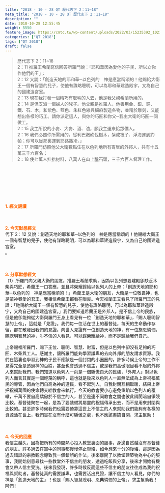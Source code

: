 ```yaml
---
title: "2018 - 10 - 28 QT 歷代志下 2：11~18"
meta_title: "2018 - 10 - 28 QT 歷代志下 2：11~18"
description: ""
date: 2018-10-28 12:55:45
weight: 5550
feature_image: https://cmtc.tw/wp-content/uploads/2022/03/15235392_10211799862337740_180693556567566654_o-1.webp
categories: ["QT 2018"]
tags: ["QT 2018"]
draft: false
---
```


<blockquote>歷代志下 2：11~18<br />
2：11 推羅王希蘭寫信回答所羅門說：「耶和華因為愛他的子民，所以立你作他們的王」；<br />
2：12 又說：「創造天地的耶和華─以色列的　神是應當稱頌的！他賜給大衛王一個有智慧的兒子，使他有謀略聰明，可以為耶和華建造殿宇，又為自己的國建造宮室。<br />
2：13 現在我打發一個精巧有聰明的人去，他是我父親希蘭所用的，<br />
2：14 是但支派一個婦人的兒子。他父親是推羅人，他善用金、銀、銅、鐵、石、木，和紫色、藍色、朱紅色線與細麻製造各物，並精於雕刻，又能想出各樣的巧工。請你派定這人，與你的巧匠和你父─我主大衛的巧匠一同做工。<br />
2：15 我主所說的小麥、大麥、酒、油，願我主運來給眾僕人。<br />
2：16 我們必照你所需用的，從利巴嫩砍伐樹木，紮成筏子，浮海運到約帕；你可以從那裏運到耶路撒冷。」<br />
2：17 所羅門仿照他父大衛數點住在以色列地所有寄居的外邦人，共有十五萬三千六百名；<br />
2：18 使七萬人扛抬材料，八萬人在山上鑿石頭，三千六百人督理工作。</blockquote><br />
&nbsp;<br />
<br />
&nbsp;<br />
<br />
&nbsp;<br />
<br />
<span style="color: #ff6600;"><strong>1. </strong><strong>經文誦讀</strong></span><br />
<br />
<span style="color: #ff6600;"><strong> </strong></span><br />
<br />
<span style="color: #ff6600;"><strong>2. 今天默想</strong><strong>經文<br />
</strong></span>代下 2：12 又說：創造天地的耶和華─以色列的　神是應當稱頌的！他賜給大衛王一個有智慧的兒子，使他有謀略聰明，可以為耶和華建造殿宇，又為自己的國建造宮室。<br />
。<br />
<br />
&nbsp;<br />
<br />
<span style="color: #ff6600;"><strong>3. 分享默想經文<br />
</strong></span>（1）所羅門向父親大衛的朋友，推羅王希蘭求助，因為以色列想要建殿卻缺乏木柴與巧匠，希蘭王一口答應，並且將榮耀歸給以色列人的上帝：「創造天地的耶和華─以色列的　神是應當稱頌的！」希蘭王是大衛的朋友，大衛是一位敬畏神，也是蒙神眷愛的君王，我相信希蘭王都看在眼裏。今天推蘭王又看見了所羅門王的見證：「祂賜給大衛王一個有智慧的兒子，使他有謀略聰明，可以為耶和華建造殿宇，又為自己的國建造宮室。」我們要知道希蘭王是外邦人，是不信上帝的民族，但是他卻能夠從大衛與羅門王身上看見有一位「創造天地的耶和華」，「賜人聰明智慧的上帝」，這就是「見證」。我們每一位活在世上的基督徒，每天的生命動作存留，都在散發出我們的見證，向世人見證有一位創造天地的神，有一位施恩憐憫，賜聰明智慧的神，叫不信的人看見，可以歸榮耀給神，而不是歸給我們自己。<br />
<br />
上帝賜福所羅門，賜下王位、聰明、智慧、財富，但是以色列中卻沒有足夠的巧匠、木柴與工人。感謝主，讓所羅門能夠學習謙卑的去向外邦的朋友請求資源。我們在這裏也學習到神的子民不應該是一個封閉的小圈圈的，許多時候上帝的工作不見得完全是透過神的百姓，甚至也會透過不信主，或是我們高傲眼目看不起的外邦人來幫助我們。我們知道以色列人一向是一個驕傲自大的民族，「外邦人」對以色列人而言其實是一個輕蔑的稱呼，這也就是後來以色列人一直無法成為上帝祝福萬民的導管，因為他們自高為神的選民，看不起別人，自我封閉互相取暖，結果上帝把祝福萬國的使命轉交給教會來執行。今天的教會要小心避免重蹈以色列人的覆轍，千萬不要自高驕傲於不信主的人，甚至是連不同教會之間也彼此隔閡暗自爭競比較。基督徒聚在一起，是為了要裝備將屬靈的祝福傳承出去，而不是用來封閉與比較的。甚至許多時候我們也需要倚靠這世上不信主的人來幫助我們能夠有各樣的資源活在世上，我們實在沒有什麼可驕傲之處，也不應該盡搞自閉，求主幫助！<br />
<br />
&nbsp;<br />
<br />
<span style="color: #ff6600;"><strong>4. 今天的回應<br />
</strong></span>我信主越久，因為把所有的時間熱心投入教堂裏面的服事，身邊自然越沒有基督徒的朋友。許多過去在軍中的同事都慢慢停止聯絡，如今想來十分的後悔，這是因為過去錯誤的宗教觀念導致我一個錯誤的作法。後來離開了以教堂建築物為中心的服事，我開始刻意尋找一些教堂外不信主的朋友，透過吃飯與分享，後來才開始有機會又帶人信主受洗。後來我發現，許多時候反而這些不信主的朋友往往成為我的祝福與幫助者。基督徒真的需要謙卑，也需要活出見證，讓不信主的人看見，你們的神是「創造天地的主」！也是「賜人智慧聰明、恩典憐憫的上帝」，求主幫助我！阿們！<br />
<br />
&nbsp;
        